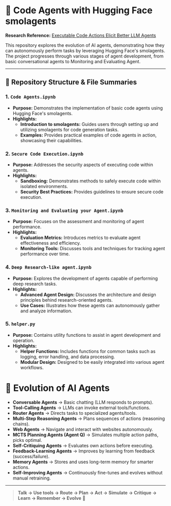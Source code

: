 # 🧠 Code Agents with Hugging Face smolagents

**Research Reference:** [Executable Code Actions Elicit Better LLM Agents](https://arxiv.org/abs/2402.01030)

This repository explores the evolution of AI agents, demonstrating how they can autonomously perform tasks by leveraging Hugging Face's smolagents. The project progresses through various stages of agent development, from basic conversational agents to Monitoring and Evaluating Agent.

---

## 📁 Repository Structure & File Summaries

### 1. `Code Agents.ipynb`
- **Purpose:** Demonstrates the implementation of basic code agents using Hugging Face's smolagents.
- **Highlights:**
  - **Introduction to smolagents:** Guides users through setting up and utilizing smolagents for code generation tasks.
  - **Examples:** Provides practical examples of code agents in action, showcasing their capabilities.

### 2. `Secure Code Execution.ipynb`
- **Purpose:** Addresses the security aspects of executing code within agents.
- **Highlights:**
  - **Sandboxing:** Demonstrates methods to safely execute code within isolated environments.
  - **Security Best Practices:** Provides guidelines to ensure secure code execution.


### 3. `Monitoring and Evaluating your Agent.ipynb`
- **Purpose:** Focuses on the assessment and monitoring of agent performance.
- **Highlights:**
  - **Evaluation Metrics:** Introduces metrics to evaluate agent effectiveness and efficiency.
  - **Monitoring Tools:** Discusses tools and techniques for tracking agent performance over time.




### 4. `Deep Research-like agent.ipynb`
- **Purpose:** Explores the development of agents capable of performing deep research tasks.
- **Highlights:**
  - **Advanced Agent Design:** Discusses the architecture and design principles behind research-oriented agents.
  - **Use Cases:** Illustrates how these agents can autonomously gather and analyze information.
 
### 5. `helper.py`
- **Purpose:** Contains utility functions to assist in agent development and operation.
- **Highlights:**
  - **Helper Functions:** Includes functions for common tasks such as logging, error handling, and data processing.
  - **Modular Design:** Designed to be easily integrated into various agent workflows.

# 🌟 Evolution of AI Agents

- **Conversable Agents** → Basic chatting (LLM responds to prompts).
- **Tool-Calling Agents** → LLMs can invoke external tools/functions.
- **Router Agents** → Directs tasks to specialized agents/tools.
- **Multi-Step Reasoning Agents** → Plans sequences of actions (reasoning chains).
- **Web Agents** → Navigate and interact with websites autonomously.
- **MCTS Planning Agents (Agent Q)** → Simulates multiple action paths, picks optimal.
- **Self-Critiquing Agents** → Evaluates own actions before executing.
- **Feedback-Learning Agents** → Improves by learning from feedback (success/failure).
- **Memory Agents** → Stores and uses long-term memory for smarter actions.
- **Self-Improving Agents** → Continuously fine-tunes and evolves without manual retraining.

---

> **Talk → Use tools → Route → Plan → Act → Simulate → Critique → Learn → Remember → Evolve** 🚀

